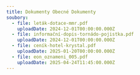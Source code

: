 ```yaml
---
title: Dokumenty Obecné Dokumenty
soubory:
  - file: leták-dotace-mmr.pdf
    uploadDate: 2024-12-01T00:00:00.000Z
  - file: informační-dopis-tornádo-pojistka.pdf
    uploadDate: 2024-12-01T00:00:00.000Z
  - file: ceník-hotel-krystal.pdf
    uploadDate: 2025-01-20T00:00:00.000Z
  - file: eon_oznameni_005.pdf
    uploadDate: 2025-04-24T11:45:00.000Z
---
```

